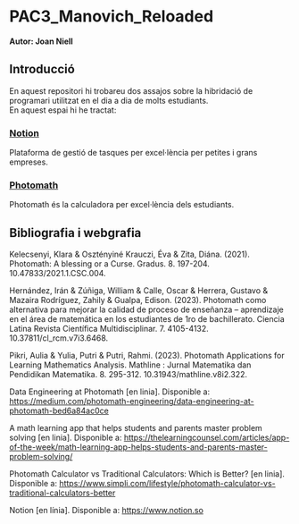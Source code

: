 # PAC3_Manovich_Reloaded
**Autor: Joan Niell**

## Introducció
En aquest repositori hi trobareu dos assajos sobre la hibridació de programari utilitzat en el dia a dia de molts estudiants.
<br />En aquest espai hi he tractat:

### [Notion](myLib/Notion.md)
Plataforma de gestió de tasques per excel·lència per petites i grans empreses.

### [Photomath](myLib/Photomath.md)
Photomath és la calculadora per excel·lència dels estudiants.

## Bibliografia i webgrafia

Kelecsenyi, Klara & Osztényiné Krauczi, Éva & Zita, Diána. (2021). Photomath: A blessing or a Curse. Gradus. 8. 197-204. 10.47833/2021.1.CSC.004.

Hernández, Irán & Zúñiga, William & Calle, Oscar & Herrera, Gustavo & Mazaira Rodríguez, Zahily & Gualpa, Edison. (2023). Photomath como alternativa para mejorar la calidad de proceso de enseñanza – aprendizaje en el área de matemática en los estudiantes de 1ro de bachillerato. Ciencia Latina Revista Científica Multidisciplinar. 7. 4105-4132. 10.37811/cl_rcm.v7i3.6468.

Pikri, Aulia & Yulia, Putri & Putri, Rahmi. (2023). Photomath Applications for Learning Mathematics Analysis. Mathline : Jurnal Matematika dan Pendidikan Matematika. 8. 295-312. 10.31943/mathline.v8i2.322.

Data Engineering at Photomath [en linia]. Disponible a: https://medium.com/photomath-engineering/data-engineering-at-photomath-bed6a84ac0ce

A math learning app that helps students and parents master problem solving [en linia]. Disponible a: https://thelearningcounsel.com/articles/app-of-the-week/math-learning-app-helps-students-and-parents-master-problem-solving/

Photomath Calculator vs Traditional Calculators: Which is Better? [en linia]. Disponible a: https://www.simpli.com/lifestyle/photomath-calculator-vs-traditional-calculators-better

Notion [en línia]. Disponible a: https://www.notion.so
